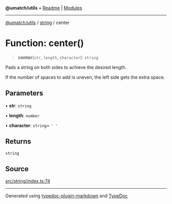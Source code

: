 **@umatch/utils** • [Readme](../../index.md) \| [Modules](../../modules.md)

***

[@umatch/utils](../../modules.md) / [string](../index.md) / center

# Function: center()

> **center**(`str`, `length`, `character`): `string`

Pads a string on both sides to achieve the desired length.

If the number of spaces to add is uneven, the left side gets the
extra space.

## Parameters

• **str**: `string`

• **length**: `number`

• **character**: `string`= `' '`

## Returns

`string`

## Source

[src/string/index.ts:74](https://github.com/umatch-oficial/utils/blob/f37b7e4/src/string/index.ts#L74)

***

Generated using [typedoc-plugin-markdown](https://www.npmjs.com/package/typedoc-plugin-markdown) and [TypeDoc](https://typedoc.org/)
